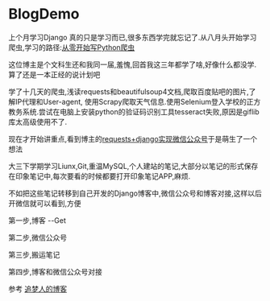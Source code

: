 # BlogDemo

上个月学习Django 真的只是学习而已,很多东西学完就忘记了.从八月头开始学习爬虫,学习的路径:[从零开始写Python爬虫](https://zhuanlan.zhihu.com/Ehco-python)

这位博主是个文科生还和我同一届,羞愧,回首我这三年都学了啥,好像什么都没学.算了还是一本正经的说计划吧

学了十几天的爬虫,浅读requests和beautifulsoup4文档,爬取百度贴吧的图片,了解IP代理和User-agent,
使用Scrapy爬取天气信息.使用Selenium登入学校的正方教务系统.尝试在电脑上安装python的验证码识别工具tesseract失败,原因是giflib库太高级使用不了.

现在才开始讲重点,看到博主的[requests+django实现微信公众号](https://zhuanlan.zhihu.com/p/27625233)于是萌生了一个想法

大三下学期学习Liunx,Git,重温MySQL,个人建站的笔记,大部分以笔记的形式保存在印象笔记中,每次要看的时候都要打开印象笔记APP,麻烦.

不如把这些笔记转移到自己开发的Django博客中,微信公众号和博客对接,这样以后开微信就可以看到,方便

第一步,博客                              --Get

第二步,微信公众号

第三步,搬运笔记

第四步,博客和微信公众号对接


参考
[追梦人的博客](http://zmrenwu.com/)


